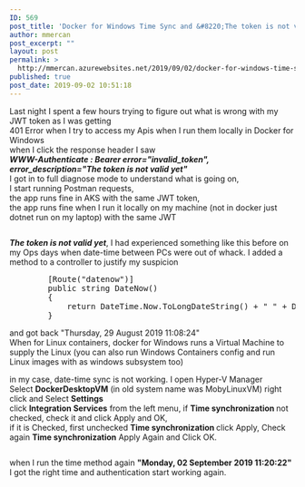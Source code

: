 ```yaml
---
ID: 569
post_title: 'Docker for Windows Time Sync and &#8220;The token is not valid yet&#8221;'
author: mmercan
post_excerpt: ""
layout: post
permalink: >
  http://mmercan.azurewebsites.net/2019/09/02/docker-for-windows-time-sync-and-the-token-is-not-valid-yet/
published: true
post_date: 2019-09-02 10:51:18
---
```

<!-- wp:paragraph -->
<p>Last night I spent a few hours trying to figure out what is wrong with my JWT token as I was getting <br>401 Error when I try to access my Apis when I run them locally in Docker for Windows <br>when I click the response header I saw <br><strong><em> WWW-Authenticate  : Bearer error="invalid_token", error_description="The token is not valid yet" </em></strong><br>I got in to full diagnose mode to understand what is going on, <br>I start running Postman requests, <br>the app runs fine in AKS with the same JWT token,<br>the app runs fine when I run it locally on my machine (not in docker just dotnet run on my laptop) with the same JWT</p>
<!-- /wp:paragraph -->

<!-- wp:image {"id":575} -->
<figure class="wp-block-image"><img src="/wp-content/uploads/2019/09/docker-invalid-token-2-1-1024x324.jpg" alt="" class="wp-image-575"/></figure>
<!-- /wp:image -->

<!-- wp:paragraph -->
<p><strong><em>The token is not valid yet</em></strong>, I had experienced something like this before on my Ops days when date-time between PCs were out of whack. I added a method to a controller to justify my suspicion </p>
<!-- /wp:paragraph -->

<!-- wp:syntaxhighlighter/code {"language":"csharp"} -->
<pre class="wp-block-syntaxhighlighter-code">        [Route("datenow")]
        public string DateNow()
        {
            return DateTime.Now.ToLongDateString() + " " + DateTime.Now.ToLongTimeString();
        }</pre>
<!-- /wp:syntaxhighlighter/code -->

<!-- wp:paragraph -->
<p>and got back  "Thursday, 29 August 2019 11:08:24" <br>When for  Linux containers, docker for Windows runs a Virtual Machine to supply the Linux (you can also run Windows Containers config and run Linux images with as windows subsystem too)  </p>
<!-- /wp:paragraph -->

<!-- wp:paragraph -->
<p>in my case, date-time sync is not working. I open Hyper-V Manager<br>Select <strong>DockerDesktopVM</strong> (in old system name was MobyLinuxVM) right click and Select <strong>Settings</strong><br>click <strong>Integration Services</strong> from the left menu, if <strong>Time synchronization </strong>not checked, check it and click Apply and OK,<br>if it is Checked, first unchecked <strong>Time synchronization </strong>click Apply, Check again <strong>Time synchronization</strong> Apply Again and Click OK.</p>
<!-- /wp:paragraph -->

<!-- wp:image {"id":577} -->
<figure class="wp-block-image"><img src="/wp-content/uploads/2019/09/docker-invalid-token-3-1024x758.jpg" alt="" class="wp-image-577"/></figure>
<!-- /wp:image -->

<!-- wp:paragraph -->
<p>when I run the time method again  <strong>"Monday, 02 September 2019 11:20:22" </strong>I got the right time and authentication start working again.</p>
<!-- /wp:paragraph -->